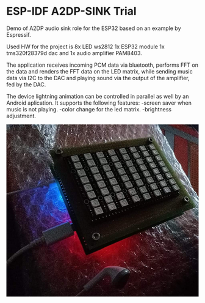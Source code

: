 
ESP-IDF A2DP-SINK Trial
======================

Demo of A2DP audio sink role for the ESP32 based on an example by Espressif.

Used HW for the project is 8x LED ws2812 1x ESP32 module 1x tms320f28379d dac and 1x audio amplifier PAM8403.

The application receives incoming PCM data via bluetooth, performs FFT on the data and renders the FFT data on the LED matrix, while sending music data via I2C to the DAC and playing sound via the output of the amplifier, fed by the DAC.

The device lightning animation can be controlled in parallel as well by an Android aplication.
It supports the following features:
-screen saver when music is not playing.
-color change for the led matrix.
-brightness adjustment.

![Screenshot](https://github.com/Dekameron55/ESP32_A2DP_sink_mod/blob/main/Photo1.jpg)
